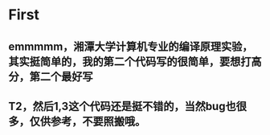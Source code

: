 # First
## emmmmm，湘潭大学计算机专业的编译原理实验，其实挺简单的，我的第二个代码写的很简单，要想打高分，第二个最好写
## T2，然后1,3这个代码还是挺不错的，当然bug也很多，仅供参考，不要照搬哦。
